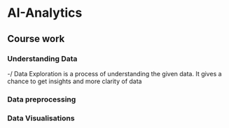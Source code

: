 # AI-Analytics
## Course work
### Understanding Data
-/ Data Exploration is a process of understanding the given data. It gives a chance to get insights and more clarity of data
### Data preprocessing
### Data Visualisations











